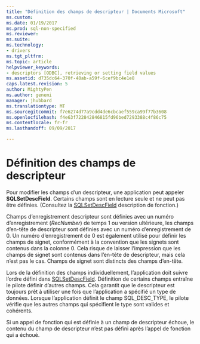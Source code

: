 ```yaml
---
title: "Définition des champs de descripteur | Documents Microsoft"
ms.custom: 
ms.date: 01/19/2017
ms.prod: sql-non-specified
ms.reviewer: 
ms.suite: 
ms.technology:
- drivers
ms.tgt_pltfrm: 
ms.topic: article
helpviewer_keywords:
- descriptors [ODBC], retrieving or setting field values
ms.assetid: d735dc64-370f-48ab-a59f-6cef9bc4e1e8
caps.latest.revision: 5
author: MightyPen
ms.author: genemi
manager: jhubbard
ms.translationtype: MT
ms.sourcegitcommit: f7e6274d77a9cdd4de6cbcaef559ca99f77b3608
ms.openlocfilehash: f4e63f722842846815fd96bed7293388c4f86c75
ms.contentlocale: fr-fr
ms.lasthandoff: 09/09/2017

---
```

# <a name="setting-descriptor-fields"></a>Définition des champs de descripteur
Pour modifier les champs d’un descripteur, une application peut appeler **SQLSetDescField**. Certains champs sont en lecture seule et ne peut pas être définies. (Consultez la [SQLSetDescField](../../../odbc/reference/syntax/sqlsetdescfield-function.md) description de fonction.)  
  
 Champs d’enregistrement descripteur sont définies avec un numéro d’enregistrement (*RecNumber*) de temps 1 ou version ultérieure, les champs d’en-tête de descripteur sont définies avec un numéro d’enregistrement de 0. Un numéro d’enregistrement de 0 est également utilisé pour définir les champs de signet, conformément à la convention que les signets sont contenus dans la colonne 0. Cela risque de laisser l’impression que les champs de signet sont contenus dans l’en-tête de descripteur, mais cela n’est pas le cas. Champs de signet sont distincts des champs d’en-tête.  
  
 Lors de la définition des champs individuellement, l’application doit suivre l’ordre défini dans [SQLSetDescField](../../../odbc/reference/syntax/sqlsetdescfield-function.md). Définition de certains champs entraîne le pilote définir d’autres champs. Cela garantit que le descripteur est toujours prêt à utiliser une fois que l’application a spécifié un type de données. Lorsque l’application définit le champ SQL_DESC_TYPE, le pilote vérifie que les autres champs qui spécifient le type sont valides et cohérents.  
  
 Si un appel de fonction qui est définie à un champ de descripteur échoue, le contenu du champ de descripteur n’est pas défini après l’appel de fonction qui a échoué.
